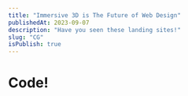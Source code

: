 ```yaml
---
title: "Immersive 3D is The Future of Web Design"
publishedAt: 2023-09-07
description: "Have you seen these landing sites!"
slug: "CG"
isPublish: true
---
```


# Code!
